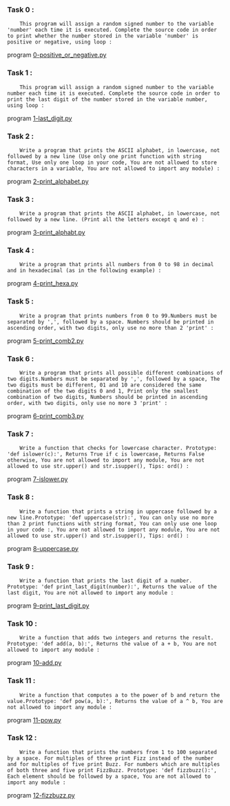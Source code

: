 ### Task 0 :
        This program will assign a random signed number to the variable 'number' each time it is executed. Complete the source code in order to print whether the number stored in the variable 'number' is positive or negative, using loop :
program [0-positive_or_negative.py](https://github.com/Mylliah/holbertonschool-higher_level_programming/blob/main/python-if_else_loops_functions/0-positive_or_negative.py)

### Task 1 :
        This program will assign a random signed number to the variable number each time it is executed. Complete the source code in order to print the last digit of the number stored in the variable number, using loop :
program [1-last_digit.py](https://github.com/Mylliah/holbertonschool-higher_level_programming/blob/main/python-if_else_loops_functions/1-last_digit.py)

### Task 2 :
        Write a program that prints the ASCII alphabet, in lowercase, not followed by a new line (Use only one print function with string format, Use only one loop in your code, You are not allowed to store characters in a variable, You are not allowed to import any module) :
program [2-print_alphabet.py](https://github.com/Mylliah/holbertonschool-higher_level_programming/blob/main/python-if_else_loops_functions/2-print_alphabet.py)

### Task 3 :
        Write a program that prints the ASCII alphabet, in lowercase, not followed by a new line. (Print all the letters except q and e) :
program [3-print_alphabt.py](https://github.com/Mylliah/holbertonschool-higher_level_programming/blob/main/python-if_else_loops_functions/3-print_alphabt.py)

### Task 4 :
        Write a program that prints all numbers from 0 to 98 in decimal and in hexadecimal (as in the following example) :
program [4-print_hexa.py](https://github.com/Mylliah/holbertonschool-higher_level_programming/blob/main/python-if_else_loops_functions/4-print_hexa.py)

### Task 5 :
        Write a program that prints numbers from 0 to 99.Numbers must be separated by ',', followed by a space. Numbers should be printed in ascending order, with two digits, only use no more than 2 'print' :
program [5-print_comb2.py](https://github.com/Mylliah/holbertonschool-higher_level_programming/blob/main/python-if_else_loops_functions/5-print_comb2.py)

### Task 6 :
        Write a program that prints all possible different combinations of two digits.Numbers must be separated by ',', followed by a space, The two digits must be different, 01 and 10 are considered the same combination of the two digits 0 and 1, Print only the smallest combination of two digits, Numbers should be printed in ascending order, with two digits, only use no more 3 'print' :
program [6-print_comb3.py](https://github.com/Mylliah/holbertonschool-higher_level_programming/blob/main/python-if_else_loops_functions/6-print_comb3.py)

### Task 7 :
        Write a function that checks for lowercase character. Prototype: 'def islower(c):', Returns True if c is lowercase, Returns False otherwise, You are not allowed to import any module, You are not allowed to use str.upper() and str.isupper(), Tips: ord() :
program [7-islower.py]()

### Task 8 :
        Write a function that prints a string in uppercase followed by a new line.Prototype: 'def uppercase(str):', You can only use no more than 2 print functions with string format, You can only use one loop in your code :, You are not allowed to import any module, You are not allowed to use str.upper() and str.isupper(), Tips: ord() :
program [8-uppercase.py]()

### Task 9 :
        Write a function that prints the last digit of a number. Prototype: 'def print_last_digit(number):', Returns the value of the last digit, You are not allowed to import any module :
program [9-print_last_digit.py]()

### Task 10 :
        Write a function that adds two integers and returns the result. Prototype: 'def add(a, b):', Returns the value of a + b, You are not allowed to import any module :
program [10-add.py]()

### Task 11 :
        Write a function that computes a to the power of b and return the value.Prototype: 'def pow(a, b):', Returns the value of a ^ b, You are not allowed to import any module :
program [11-pow.py]()

### Task 12 :
        Write a function that prints the numbers from 1 to 100 separated by a space. For multiples of three print Fizz instead of the number and for multiples of five print Buzz. For numbers which are multiples of both three and five print FizzBuzz. Prototype: 'def fizzbuzz():', Each element should be followed by a space, You are not allowed to import any module :
program [12-fizzbuzz.py]()
